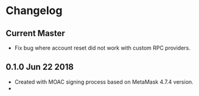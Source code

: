 # Changelog

## Current Master

- Fix bug where account reset did not work with custom RPC providers.

## 0.1.0 Jun 22 2018
- Created with MOAC signing process based on MetaMask 4.7.4 version.
- 
